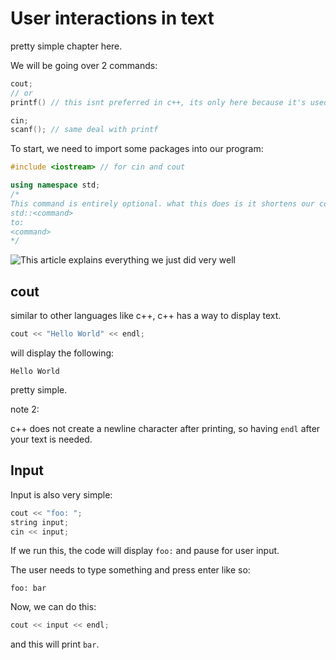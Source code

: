 # User interactions in text

pretty simple chapter here.

We will be going over 2 commands:

``` c++
cout;
// or
printf() // this isnt preferred in c++, its only here because it's used in c
```

``` c++
cin;
scanf(); // same deal with printf
```

To start, we need to import some packages into our program:

``` c++
#include <iostream> // for cin and cout

using namespace std;
/*
This command is entirely optional. what this does is it shortens our commands from:
std::<command>
to:
<command>
*/
```

![This article](https://www.w3schools.com/cpp/cpp_syntax.asp) explains everything we just did very well

## cout

similar to other languages like c++, c++ has a way to display text.

``` c++
cout << "Hello World" << endl;
```

will display the following:

```Hello World```

pretty simple.

note 2:

c++ does not create a newline character after printing, so having ```endl``` after your text is needed.

## Input

Input is also very simple:

``` c++
cout << "foo: ";
string input;
cin << input;
```

If we run this, the code will display ```foo:``` and pause for user input.

The user needs to type something and press enter like so:

``` shell
foo: bar
```

Now, we can do this:

``` c++
cout << input << endl;
```

and this will print ```bar```.
